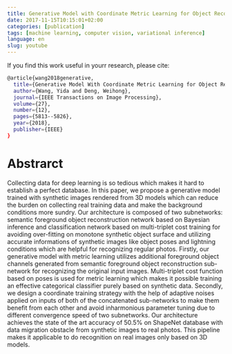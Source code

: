 ```yaml
---
title: Generative Model with Coordinate Metric Learning for Object Recognition Based on 3D Models
date: 2017-11-15T10:15:01+02:00
categories: [publication]
tags: [machine learning, computer vision, variational inference]
language: en
slug: youtube
---
```


If you find this work useful in yourr research, please cite:

```bash
@article{wang2018generative,
  title={Generative Model With Coordinate Metric Learning for Object Recognition Based on 3D Models},
  author={Wang, Yida and Deng, Weihong},
  journal={IEEE Transactions on Image Processing},
  volume={27},
  number={12},
  pages={5813--5826},
  year={2018},
  publisher={IEEE}
}
```

# Abstrarct

Collecting data for deep learning is so tedious which makes it hard to establish a perfect database. In this paper, we propose a generative model trained with synthetic images rendered from 3D models which can reduce the burden on collecting real training data and make the background conditions more sundry. Our architecture is composed of two subnetworks: semantic foreground object reconstruction network based on Bayesian inference and classification network based on multi-triplet cost training for avoiding over-fitting on monotone synthetic object surface and utilizing accurate informations of synthetic images like object poses and lightning conditions which are helpful for recognizing regular photos. Firstly, our generative model with metric learning utilizes additional foreground object channels generated from semantic foreground object reconstruction sub-network for recognizing the original input images.  Multi-triplet cost function based on poses is used for metric learning which makes it possible training an effective categorical classifier purely based on synthetic data. Secondly, we design a coordinate training strategy with the help of adaptive noises applied on inputs of both of the concatenated sub-networks to make them benefit from each other and avoid inharmonious parameter tuning due to different convergence speed of two subnetworks. Our architecture achieves the state of the art accuracy of 50.5% on ShapeNet database with data migration obstacle from synthetic images to real photos. This pipeline makes it applicable to do recognition on real images only based on 3D models.
